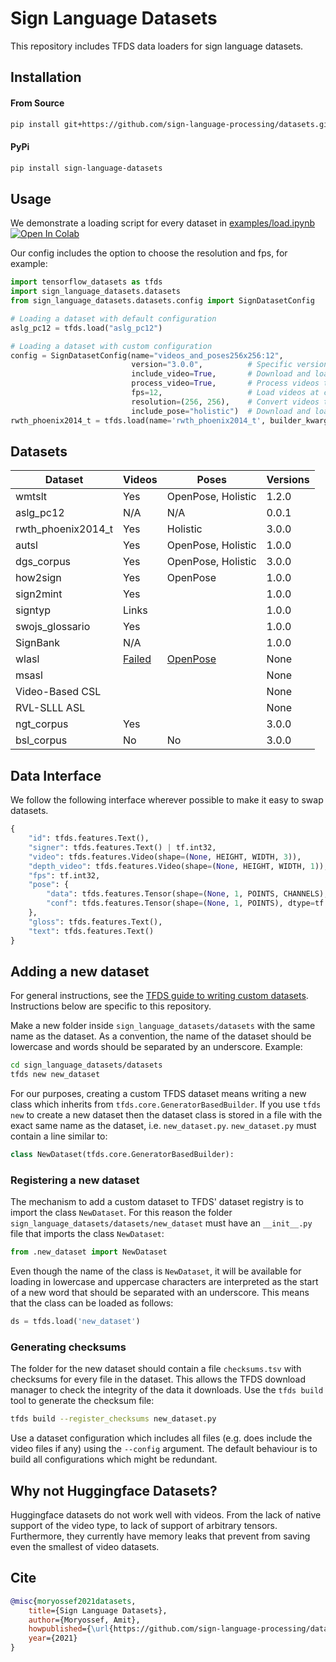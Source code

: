 # Sign Language Datasets

This repository includes TFDS data loaders for sign language datasets.

## Installation

#### From Source
```bash
pip install git+https://github.com/sign-language-processing/datasets.git
```

#### PyPi
```bash
pip install sign-language-datasets
```

## Usage

We demonstrate a loading script for every dataset in [examples/load.ipynb](examples/load.ipynb)
[![Open In Colab](https://colab.research.google.com/assets/colab-badge.svg)](https://colab.research.google.com/github/sign-language-processing/datasets/blob/master/examples/load.ipynb)

Our config includes the option to choose the resolution and fps, for example:

```python
import tensorflow_datasets as tfds
import sign_language_datasets.datasets
from sign_language_datasets.datasets.config import SignDatasetConfig

# Loading a dataset with default configuration
aslg_pc12 = tfds.load("aslg_pc12")

# Loading a dataset with custom configuration
config = SignDatasetConfig(name="videos_and_poses256x256:12", 
                           version="3.0.0",          # Specific version
                           include_video=True,       # Download and load dataset videos
                           process_video=True,       # Process videos to tensors, or only save path to video
                           fps=12,                   # Load videos at constant, 12 fps
                           resolution=(256, 256),    # Convert videos to a constant resolution, 256x256
                           include_pose="holistic")  # Download and load Holistic pose estimation
rwth_phoenix2014_t = tfds.load(name='rwth_phoenix2014_t', builder_kwargs=dict(config=config))
```

## Datasets

| Dataset             | Videos                                                       | Poses                                               | Versions |
|---------------------|--------------------------------------------------------------|-----------------------------------------------------|----------|
| wmtslt              | Yes                                                          | OpenPose, Holistic                                  | 1.2.0    |
| aslg_pc12           | N/A                                                          | N/A                                                 | 0.0.1    |
| rwth_phoenix2014_t  | Yes                                                          | Holistic                                            | 3.0.0    |
| autsl               | Yes                                                          | OpenPose, Holistic                                  | 1.0.0    |
| dgs_corpus          | Yes                                                          | OpenPose, Holistic                                  | 3.0.0    |
| how2sign            | Yes                                                          | OpenPose                                            | 1.0.0    |
| sign2mint           | Yes                                                          |                                                     | 1.0.0    |
| signtyp             | Links                                                        |                                                     | 1.0.0    |
| swojs_glossario     | Yes                                                          |                                                     | 1.0.0    |
| SignBank            | N/A                                                          |                                                     | 1.0.0    |
| wlasl               | [Failed](https://github.com/tensorflow/datasets/issues/2960) | [OpenPose](https://github.com/gulvarol/bsl1k/issues/4) | None     |
| msasl               |                                                              |                                                     | None     |
| Video-Based CSL     |                                                              |                                                     | None     |
| RVL-SLLL ASL        |                                                              |                                                     | None     |
| ngt_corpus          | Yes                                                          |                                                     | 3.0.0    |
| bsl_corpus          | No                                                           | No                                                  | 3.0.0    |

## Data Interface

We follow the following interface wherever possible to make it easy to swap datasets.

```python
{
    "id": tfds.features.Text(),
    "signer": tfds.features.Text() | tf.int32,
    "video": tfds.features.Video(shape=(None, HEIGHT, WIDTH, 3)),
    "depth_video": tfds.features.Video(shape=(None, HEIGHT, WIDTH, 1)),
    "fps": tf.int32,
    "pose": {
        "data": tfds.features.Tensor(shape=(None, 1, POINTS, CHANNELS), dtype=tf.float32),
        "conf": tfds.features.Tensor(shape=(None, 1, POINTS), dtype=tf.float32)
    },
    "gloss": tfds.features.Text(),
    "text": tfds.features.Text()
}
```

## Adding a new dataset

For general instructions, see the
[TFDS guide to writing custom datasets](https://github.com/tensorflow/datasets/blob/master/docs/add_dataset.md).
Instructions below are specific to this repository.

Make a new folder inside `sign_language_datasets/datasets` with the same name as the dataset. As a convention, the name
of the dataset should be lowercase and words should be separated by an underscore. Example:

```sh
cd sign_language_datasets/datasets
tfds new new_dataset
```

For our purposes, creating a custom TFDS dataset means writing a new class which inherits from `tfds.core.GeneratorBasedBuilder`.
If you use `tfds new` to create a new dataset then the dataset class is stored in a file with the exact
same name as the dataset, i.e. `new_dataset.py`. `new_dataset.py` must contain a line similar to:

```python
class NewDataset(tfds.core.GeneratorBasedBuilder):
```

### Registering a new dataset

The mechanism to add a custom dataset to TFDS' dataset registry is to import the class `NewDataset`. For this reason the folder
`sign_language_datasets/datasets/new_dataset` must have an `__init__.py` file that imports the class
`NewDataset`:

```python
from .new_dataset import NewDataset
```

Even though the name of the class is `NewDataset`, it will be available for loading in lowercase and uppercase characters
are interpreted as the start of a new word that should be separated with an underscore. This means that the class can
be loaded as follows:

```python
ds = tfds.load('new_dataset')
```

### Generating checksums

The folder for the new dataset should contain a file `checksums.tsv` with checksums for every file in the dataset. This
allows the TFDS download manager to check the integrity of the data it downloads. Use the `tfds build` tool to generate
the checksum file:

```sh
tfds build --register_checksums new_dataset.py
```

Use a dataset configuration which includes all files (e.g. does include the video files if any) using the `--config`
argument. The default behaviour is to build all configurations which might be redundant.

## Why not Huggingface Datasets?
Huggingface datasets do not work well with videos.
From the lack of native support of the video type, to lack of support of arbitrary tensors.
Furthermore, they currently have memory leaks that prevent from saving even the smallest of video datasets.

## Cite

```bibtex
@misc{moryossef2021datasets, 
    title={Sign Language Datasets},
    author={Moryossef, Amit},
    howpublished={\url{https://github.com/sign-language-processing/datasets}},
    year={2021}
}
```
